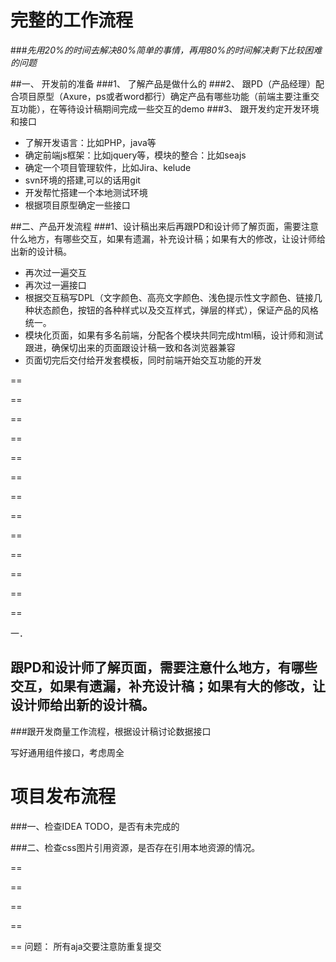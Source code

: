 完整的工作流程
==
###*先用20%的时间去解决80%简单的事情，再用80%的时间解决剩下比较困难的问题*

##一、 开发前的准备
###1、 了解产品是做什么的
###2、 跟PD（产品经理）配合项目原型（Axure，ps或者word都行）确定产品有哪些功能（前端主要注重交互功能），在等待设计稿期间完成一些交互的demo
###3、 跟开发约定开发环境和接口
*  了解开发语言：比如PHP，java等
*  确定前端js框架：比如jquery等，模块的整合：比如seajs
*  确定一个项目管理软件，比如Jira、kelude
*  svn环境的搭建,可以的话用git
*  开发帮忙搭建一个本地测试环境
*  根据项目原型确定一些接口

##二、产品开发流程
###1、设计稿出来后再跟PD和设计师了解页面，需要注意什么地方，有哪些交互，如果有遗漏，补充设计稿；如果有大的修改，让设计师给出新的设计稿。
*  再次过一遍交互
*  再次过一遍接口
*  根据交互稿写DPL（文字颜色、高亮文字颜色、浅色提示性文字颜色、链接几种状态颜色，按钮的各种样式以及交互样式，弹层的样式），保证产品的风格统一。
*  模块化页面，如果有多名前端，分配各个模块共同完成html稿，设计师和测试跟进，确保切出来的页面跟设计稿一致和各浏览器兼容
*  页面切完后交付给开发套模板，同时前端开始交互功能的开发




==

==

==

==

==

==

==

==

==

==

==

==

==

一．

跟PD和设计师了解页面，需要注意什么地方，有哪些交互，如果有遗漏，补充设计稿；如果有大的修改，让设计师给出新的设计稿。
---

###跟开发商量工作流程，根据设计稿讨论数据接口





写好通用组件接口，考虑周全




项目发布流程
===

###一、检查IDEA TODO，是否有未完成的

###二、检查css图片引用资源，是否存在引用本地资源的情况。


==

==

==

==

==
问题： 所有aja交要注意防重复提交
